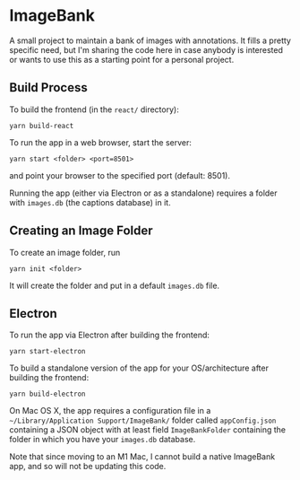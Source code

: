 # ImageBank

A small project to maintain a bank of images with annotations. It fills a pretty specific need, but I'm sharing the code here in case anybody is interested or wants to use this as a starting point for a personal project.

## Build Process

To build the frontend (in the `react/` directory):

    yarn build-react

To run the app in a web browser, start the server:

    yarn start <folder> <port=8501>

and point your browser to the specified port (default: 8501).

Running the app (either via Electron or as a standalone) requires a folder with `images.db` (the captions database) in it. 


## Creating an Image Folder

To create an image folder, run

    yarn init <folder>

It will create the folder and put in a default `images.db` file.


## Electron

To run the app via Electron after building the frontend:

    yarn start-electron
    
To build a standalone version of the app for your OS/architecture after building the frontend:

    yarn build-electron
    
On Mac OS X, the app requires a configuration file in a `~/Library/Application Support/ImageBank/` folder called `appConfig.json` containing a JSON object with at least field `ImageBankFolder` containing the folder in which you have your `images.db` database.

Note that since moving to an M1 Mac, I cannot build a native ImageBank app, and so will not be updating this code.


